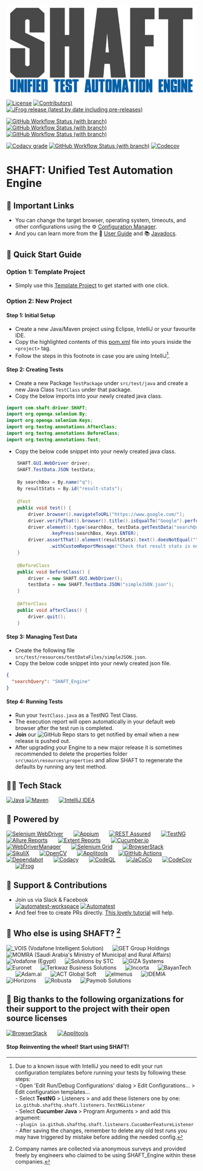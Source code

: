 <img src="src/main/resources/images/shaft.png" alt="SHAFT_ENGINE" style="display:block; margin-left:auto; margin-right:auto;"/>

<!-- Badges provided by https://shields.io/ -->
[![License](https://img.shields.io/github/license/ShaftHQ/SHAFT_Engine?color=indigo&style=for-the-badge)](https://github.com/ShaftHQ/SHAFT_ENGINE/blob/master/LICENSE)
 [![Contributors)](https://img.shields.io/github/contributors/ShaftHQ/SHAFT_ENGINE?color=indigo&style=for-the-badge)](https://github.com/ShaftHQ/SHAFT_ENGINE/graphs/contributors)
 [![JFrog release (latest by date including pre-releases)](https://img.shields.io/github/v/release/ShaftHQ/shaft_engine?include_prereleases&color=indigo&label=Latest%20Release&style=for-the-badge)](https://automatest.jfrog.io/ui/packages/gav:%2F%2Fio.github.shafthq:SHAFT_ENGINE)

[![GitHub Workflow Status (with branch)](https://img.shields.io/github/actions/workflow/status/SHAFTHQ/SHAFT_Engine/test.yml?branch=master&color=forestgreen&label=Web%20Tests&style=for-the-badge)](https://github.com/ShaftHQ/SHAFT_ENGINE/actions/workflows/test.yml)
 [![GitHub Workflow Status (with branch)](https://img.shields.io/github/actions/workflow/status/SHAFTHQ/SHAFT_Engine/test_mobile.yml?branch=master&color=forestgreen&label=Mobile%20Tests&style=for-the-badge)](https://github.com/ShaftHQ/SHAFT_ENGINE/actions/workflows/test_mobile.yml)
 [![GitHub Workflow Status (with branch)](https://img.shields.io/github/actions/workflow/status/SHAFTHQ/SHAFT_Engine/jfrog_cd.yml?branch=master&color=forestgreen&label=Continuous%20Releases&style=for-the-badge)](https://github.com/ShaftHQ/SHAFT_ENGINE/actions/workflows/jfrog_cd.yml)

[![Codacy grade](https://img.shields.io/codacy/grade/de526d8e36ad4021a2f8f5ed553e4976?style=for-the-badge&color=blue&label=Code%20Quality)](https://app.codacy.com/gh/ShaftHQ/SHAFT_ENGINE/dashboard)
 [![GitHub Workflow Status (with branch)](https://img.shields.io/github/actions/workflow/status/SHAFTHQ/SHAFT_Engine/codeql-analysis.yml?branch=master&label=Security&color=blue&style=for-the-badge)](https://github.com/ShaftHQ/SHAFT_ENGINE/actions/workflows/codeql-analysis.yml)
 [![Codecov](https://img.shields.io/codecov/c/github/shafthq/shaft_engine?style=for-the-badge&label=Coverage&color=blue)](https://app.codecov.io/gh/ShaftHQ/SHAFT_ENGINE)
 

# SHAFT: Unified Test Automation Engine


## 🔗 Important Links
- You can change the target browser, operating system, timeouts, and other configurations using the ⚙️ [Configuration Manager](https://ShaftHQ.github.io/SHAFT_ENGINE/).
- And you can learn more from the 👤 [User Guide](https://ShaftHQ.github.io/SHAFT_Engine_Docusaurus/) and 📚 [Javadocs](https://ShaftHQ.github.io/SHAFT_ENGINE/apidocs/index.html).


<a id="quick-start-guide"></a>
## 🏃 Quick Start Guide

### Option 1: Template Project
- Simply use this [Template Project](https://github.com/MohabMohie/using_SHAFT_Engine) to get started with one click.

### Option 2: New Project
#### Step 1: Initial Setup
- Create a new Java/Maven project using Eclipse, IntelliJ or your favourite IDE.
- Copy the highlighted contents of this [pom.xml](https://github.com/MohabMohie/using_SHAFT_Engine/blob/main/GUI_Web/pom.xml#L11-L80) file into yours inside the ```<project>``` tag.
- Follow the steps in this footnote in case you are using IntelliJ[^1].

#### Step 2: Creating Tests
- Create a new Package ```TestPackage``` under ```src/test/java``` and create a new Java Class ```TestClass``` under that package.
- Copy the below imports into your newly created java class.
```java
import com.shaft.driver.SHAFT;
import org.openqa.selenium.By;
import org.openqa.selenium.Keys;
import org.testng.annotations.AfterClass;
import org.testng.annotations.BeforeClass;
import org.testng.annotations.Test;
```
- Copy the below code snippet into your newly created java class.
```java
    SHAFT.GUI.WebDriver driver;
    SHAFT.TestData.JSON testData;

    By searchBox = By.name("q");
    By resultStats = By.id("result-stats");

    @Test
    public void test() {
        driver.browser().navigateToURL("https://www.google.com/");
        driver.verifyThat().browser().title().isEqualTo("Google").perform();
        driver.element().type(searchBox, testData.getTestData("searchQuery"))
                .keyPress(searchBox, Keys.ENTER);
        driver.assertThat().element(resultStats).text().doesNotEqual("")
                .withCustomReportMessage("Check that result stats is not empty").perform();
    }

    @BeforeClass
    public void beforeClass() {
        driver = new SHAFT.GUI.WebDriver();
        testData = new SHAFT.TestData.JSON("simpleJSON.json");
    }

    @AfterClass
    public void afterClass() {
        driver.quit();
    }
```

#### Step 3: Managing Test Data
- Create the following file ```src/test/resources/testDataFiles/simpleJSON.json```.
- Copy the below code snippet into your newly created json file.
```json
{
  "searchQuery": "SHAFT_Engine"
}
```

#### Step 4: Running Tests
- Run your ```TestClass.java``` as a TestNG Test Class.
- The execution report will open automatically in your default web browser after the test run is completed.
- <b>Join</b> our ![GitHub Repo stars](https://img.shields.io/github/stars/shafthq/shaft_engine?logoColor=black&style=social) to get notified by email when a new release is pushed out.
- After upgrading your Engine to a new major release it is sometimes recommended to delete the properties
  folder ```src\main\resources\properties``` and allow SHAFT to regenerate the defaults by running any test method.
  [^1]: Due to a known issue with IntelliJ you need to edit your run configuration templates before running your tests
  by following these steps:
  <br/>- Open 'Edit Run/Debug Configurations' dialog > Edit Configurations... > Edit configuration templates...
  <br/>- Select <b>TestNG</b> > Listeners > and add these listeners one by one:
  <br/>`io.github.shafthq.shaft.listeners.TestNGListener`
  <br/>- Select <b>Cucumber Java</b> > Program Arguments > and add this argument:
  <br/>`--plugin io.github.shafthq.shaft.listeners.CucumberFeatureListener`
  <br/>- After saving the changes, remember to delete any old test runs you may have triggered by mistake before adding
  the needed config.


## 👨‍💻 Tech Stack
<a href="https://www.oracle.com/eg/java/technologies/downloads/" target="_blank"><img src="https://www.chrisjmendez.com/content/images/2019/01/Java_logo_icon.png" alt="Java" height="50px"></a>
<a href="https://maven.apache.org/" target="_blank"><img src="https://upload.wikimedia.org/wikipedia/commons/thumb/5/52/Apache_Maven_logo.svg/340px-Apache_Maven_logo.svg.png" alt="Maven" height="50px"></a>
&nbsp;&nbsp;&nbsp;&nbsp;&nbsp;&nbsp;<a href="https://www.jetbrains.com/idea/" target="_blank"><img src="https://upload.wikimedia.org/wikipedia/commons/thumb/9/9c/IntelliJ_IDEA_Icon.svg/1200px-IntelliJ_IDEA_Icon.svg.png" alt="IntelliJ IDEA" height="50px"></a>


## 🦸 Powered by
<a href="https://www.selenium.dev/" target="_blank"><img src="https://www.selenium.dev/images/selenium_4_logo.png" alt="Selenium WebDriver" height="50px"></a>
&nbsp;&nbsp;&nbsp;&nbsp;&nbsp;&nbsp;<a href="https://appium.github.io/appium/docs/en/2.0/" target="_blank"><img src="https://appium.github.io/appium/docs/en/2.0/assets/images/appium-logo-horiz.png" alt="Appium" height="50px"></a>
&nbsp;&nbsp;&nbsp;&nbsp;&nbsp;&nbsp;<a href="https://rest-assured.io/" target="_blank"><img src="https://avatars.githubusercontent.com/u/19369327?s=280&v=4" alt="REST Assured" height="50px"></a>
&nbsp;&nbsp;&nbsp;&nbsp;&nbsp;&nbsp;<a href="https://testng.org/doc/" target="_blank"><img src="https://545767148-files.gitbook.io/~/files/v0/b/gitbook-x-prod.appspot.com/o/spaces%2F-MdBdUMSCcMYTyNwZf80%2Fuploads%2Fgit-blob-7e5b23257dbb5cc3262c56840d5cf9fa85b27dce%2Ftestng.png?alt=media" alt="TestNG" height="50px"></a>
&nbsp;&nbsp;&nbsp;&nbsp;&nbsp;&nbsp;<a href="https://docs.qameta.io/allure/" target="_blank"><img src="https://avatars.githubusercontent.com/u/5879127?s=200&v=4" alt="Allure Reports" height="50px"></a>
&nbsp;&nbsp;&nbsp;&nbsp;&nbsp;&nbsp;<a href="https://www.extentreports.com/" target="_blank"><img src="https://www.extentreports.com/wp-content/uploads/2018/09/Extent_logomark_transparentbg.png" alt="Extent Reports" height="50px"></a>
&nbsp;&nbsp;&nbsp;&nbsp;&nbsp;&nbsp;<a href="https://cucumber.io/tools/cucumber-open/" target="_blank"><img src="https://github.com/cucumber/cucumber-ruby/raw/main/.github/img/cucumber-open-logo.png" alt="Cucumber.io" height="50px"></a>
&nbsp;&nbsp;&nbsp;&nbsp;&nbsp;&nbsp;<a href="https://bonigarcia.dev/webdrivermanager/" target="_blank"><img src="https://bonigarcia.dev/webdrivermanager/img/wdm.png" alt="WebDriverManager" height="50px"></a>
&nbsp;&nbsp;&nbsp;&nbsp;&nbsp;&nbsp;<a href="https://www.selenium.dev/documentation/grid/" target="_blank"><img src="https://media.softwaresim.com/Selenium_Grid_mpxkym-600.webp" alt="Selenium Grid" height="50px"></a>
&nbsp;&nbsp;&nbsp;&nbsp;&nbsp;&nbsp;<a href="https://www.browserstack.com/" target="_blank"><img src="https://www.insightpartners.com//assets/media/2021/06/browserstack.png" alt="BrowserStack" height="50px"></a>
&nbsp;&nbsp;&nbsp;&nbsp;&nbsp;&nbsp;<a href="http://sikulix.com/" target="_blank"><img src="https://raw.githubusercontent.com/RaiMan/SikuliX1/master/Support/sikulix-red.png" alt="SikuliX" height="50px"></a>
&nbsp;&nbsp;&nbsp;&nbsp;&nbsp;&nbsp;<a href="https://opencv.org/" target="_blank"><img src="https://opencv.org/wp-content/uploads/2022/05/logo.png" alt="OpenCV" height="50px"></a>
&nbsp;&nbsp;&nbsp;&nbsp;&nbsp;&nbsp;<a href="https://applitools.com/" target="_blank"><img src="https://www.selenium.dev/images/sponsors/applitools.png" alt="Applitools" height="50px"></a>
&nbsp;&nbsp;&nbsp;&nbsp;&nbsp;&nbsp;<a href="https://github.com/features/actions" target="_blank"><img src="https://github.githubassets.com/images/modules/site/features/actions-icon-actions.svg" alt="GitHub Actions" height="50px"></a>
&nbsp;&nbsp;&nbsp;&nbsp;&nbsp;&nbsp;<a href="https://github.com/dependabot" target="_blank"><img src="https://miro.medium.com/max/929/1*Lqt3yQYXJ-dmVuQEgpYcXQ.png" alt="Dependabot" height="50px"></a>
&nbsp;&nbsp;&nbsp;&nbsp;&nbsp;&nbsp;<a href="https://app.codacy.com/gh/ShaftHQ/SHAFT_ENGINE/dashboard" target="_blank"><img src="https://upload.wikimedia.org/wikipedia/commons/thumb/9/9e/Codacy-logo-black.svg/2560px-Codacy-logo-black.svg.png" alt="Codacy" height="50px"></a>
&nbsp;&nbsp;&nbsp;&nbsp;&nbsp;&nbsp;<a href="https://codeql.github.com/" target="_blank"><img src="https://github.gallerycdn.vsassets.io/extensions/github/vscode-codeql/1.7.7/1670939628664/Microsoft.VisualStudio.Services.Icons.Default" alt="CodeQL" height="50px"></a>
&nbsp;&nbsp;&nbsp;&nbsp;&nbsp;&nbsp;<a href="https://www.eclemma.org/jacoco/" target="_blank"><img src="https://mkyong.com/wp-content/uploads/2018/11/Jacoco.png" alt="JaCoCo" height="50px"></a>
&nbsp;&nbsp;&nbsp;&nbsp;&nbsp;&nbsp;<a href="https://app.codecov.io/gh/ShaftHQ/SHAFT_ENGINE" target="_blank"><img src="https://assets-global.website-files.com/5f217a8e6bc2c82a9d803089/6387929c3810ef832471584f_codecov.png" alt="CodeCov" height="50px"></a>
&nbsp;&nbsp;&nbsp;&nbsp;&nbsp;&nbsp;<a href="https://automatest.jfrog.io/ui/packages/gav:%2F%2Fio.github.shafthq:SHAFT_ENGINE" target="_blank"><img src="https://speedmedia.jfrog.com/08612fe1-9391-4cf3-ac1a-6dd49c36b276/https://media.jfrog.com/wp-content/uploads/2021/12/29113553/jfrog-logo-2022.svg/mxw_96,f_auto" alt="jFrog" height="50px"></a>


<a id="support-and-contributions"></a>
## 🤝 Support & Contributions
- Join us via Slack & Facebook
<br/><a href="https://join.slack.com/t/automatest-workspace/shared_invite/zt-oii5i2gg-0ZGnih_Y34NjK7QqDn01Dw" target="_blank"><img src="https://a.slack-edge.com/80588/marketing/img/icons/icon_slack_hash_colored.png" alt="automatest-workspace" height="50"/></a>  <a href="https://www.facebook.com/groups/Automatest" target="_blank"><img src="https://facebookbrand.com/wp-content/uploads/2019/04/f_logo_RGB-Hex-Blue_512.png" alt="Automatest" height="50"/></a>
- And feel free to create PRs directly. [This lovely tutorial](https://dev.to/genicsblog/how-to-create-a-pull-request-in-github-correctly-20np) will help.


## 👥 Who else is using SHAFT? [^4]
<img height="50" title="_VOIS (Vodafone Intelligent Solution)" alt="_VOIS (Vodafone Intelligent Solution)" src="https://www.vodafone.com/_next/image?url=https%3A%2F%2Fcontent.vodafone.com%2Fsites%2Fdefault%2Ffiles%2Finline-images%2FgN08grNr8s9vipkhltm4sWWezExdQg5LwJrGY2Ma2ojTjCnvi2.png&w=1600&q=100" href="https://www.vodafone.com/careers/professional-career-areas/shared-services">&nbsp;&nbsp;&nbsp;&nbsp;&nbsp;&nbsp;<img height="50" title="GET Group Holdings" alt="GET Group Holdings" src="https://www.getgroup.com/wp-content/themes/get-group-holdings/assets/images/logo-high-res-2.png" href="https://www.getgroup.com/">&nbsp;&nbsp;&nbsp;&nbsp;&nbsp;&nbsp;<img height="50" title="MOMRA (Saudi Arabia's Ministry of Municipal and Rural Affairs)" alt="MOMRA (Saudi Arabia's Ministry of Municipal and Rural Affairs)" src="https://momrah.gov.sa/themes/custom/momrah/assets/images/mh-logo-full.png" href="https://momra.gov.sa/">&nbsp;&nbsp;&nbsp;&nbsp;&nbsp;&nbsp;<img height="50" title="Vodafone (Egypt)" alt="Vodafone (Egypt)" src="https://upload.wikimedia.org/wikipedia/commons/9/90/Logonewvodafone.png" href="https://www.vodafone.com.eg">&nbsp;&nbsp;&nbsp;&nbsp;&nbsp;&nbsp;<img height="50" title="Solutions by STC" alt="Solutions by STC" src="https://solutions.com.sa/wp-content/uploads/2019/11/logo.svg" href="https://solutions.com.sa/">&nbsp;&nbsp;&nbsp;&nbsp;&nbsp;&nbsp;<img height="50" title="GIZA Systems" alt="GIZA Systems" src="https://gizasystems.com/img/logo.png" href="https://gizasystems.com/">&nbsp;&nbsp;&nbsp;&nbsp;&nbsp;&nbsp;<img height="50" title="Euronet" alt="Euronet" src="https://upload.wikimedia.org/wikipedia/commons/thumb/5/55/Euronet_Worldwide_logo.svg/1920px-Euronet_Worldwide_logo.svg.png" href="https://www.euronetworldwide.com/">&nbsp;&nbsp;&nbsp;&nbsp;&nbsp;&nbsp;<img height="50" title="Terkwaz Business Solutions" alt="Terkwaz Business Solutions" src="https://images.wuzzuf-data.net/files/company_logo/Terkwaz-Solutions-Jordan-35434-1578830823.png" href="https://www.terkwaz.com/">&nbsp;&nbsp;&nbsp;&nbsp;&nbsp;&nbsp;<img height="50" title="Incorta" alt="Incorta" src="https://media-exp1.licdn.com/dms/image/C560BAQHUWHhKl0xrCA/company-logo_200_200/0/1660913597037?e=2147483647&v=beta&t=CiDPUEvlIBqztN5gCre-pQ5f7M-03_02IQgJtL18wG8" href="https://www.incorta.com/">&nbsp;&nbsp;&nbsp;&nbsp;&nbsp;&nbsp;<img height="50" title="BayanTech" alt="BayanTech" src="https://bayan-tech.com/wp-content/uploads/2020/01/Bayan-Logo-2.png" href="https://bayan-tech.com/">&nbsp;&nbsp;&nbsp;&nbsp;&nbsp;&nbsp;<img height="50" title="Adam.ai" alt="Adam.ai" src="https://images.prismic.io/adamdotai/8e6625b0-e32b-4bee-b1b8-ebdc1d30cbfe_full-logo.svg?ixlib=gatsbyFP&auto=compress%2Cformat&fit=max&q=50" href="https://adam.ai/">&nbsp;&nbsp;&nbsp;&nbsp;&nbsp;&nbsp;<img height="50" title="ACT Global Soft" alt="ACT Global Soft" src="https://www.act.eg/wp-content/uploads/2021/01/3.png" href="https://www.act.eg/">&nbsp;&nbsp;&nbsp;&nbsp;&nbsp;&nbsp;<img height="50" title="elmenus" alt="elmenus" src="https://assets-global.website-files.com/625d19c77d49d0aa53047be3/625d19c77d49d0142c047d36_615c77e71175c38163bca403_elmenus.png" href="https://www.elmenus.com/">&nbsp;&nbsp;&nbsp;&nbsp;&nbsp;&nbsp;<img height="50" title="IDEMIA" alt="IDEMIA" src="https://wikiimg.tojsiabtv.com/wikipedia/commons/thumb/2/2e/IDEMIA_Logo.jpg/1280px-IDEMIA_Logo.jpg" href="https://www.idemia.com/">&nbsp;&nbsp;&nbsp;&nbsp;&nbsp;&nbsp;<img height="50" title="iHorizons" alt="iHorizons" src="https://www.ihorizons.com/sites/all/themes/ihorizons_theme/imgs/logo.png" href="https://www.ihorizons.com/">&nbsp;&nbsp;&nbsp;&nbsp;&nbsp;&nbsp;<img height="50" title="Robusta" alt="Robusta" src="https://images.wuzzuf-data.net/files/company_logo/Robusta-Egypt-7927.png" href="https://robustastudio.com/">&nbsp;&nbsp;&nbsp;&nbsp;&nbsp;&nbsp;<img height="50" title="Paymob Solutions" alt="Paymob Solutions" src="https://www.paymob.com/images/paymobLogo.png" href="https://www.paymob.com/">

[^4]: Company names are collected via anonymous surveys and provided freely by engineers who claimed to be using SHAFT_Engine within these companies.


## 🙏 Big thanks to the following organizations for their support to the project with their open source licenses
<a href="https://www.browserstack.com/" target="_blank"><img src="https://www.insightpartners.com//assets/media/2021/06/browserstack.png" alt="BrowserStack" height="50px"></a>
&nbsp;&nbsp;&nbsp;&nbsp;&nbsp;&nbsp;<a href="https://applitools.com/" target="_blank"><img src="https://www.selenium.dev/images/sponsors/applitools.png" alt="Applitools" height="50px"></a>


#### Stop Reinventing the wheel! Start using SHAFT!
